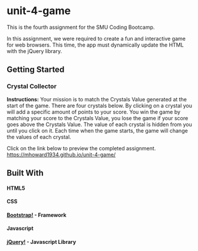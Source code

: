 # unit-4-game
This is the fourth assignment for the SMU Coding Bootcamp.

In this assignment, we were required to create a fun and interactive game for web browsers. This time, the app must dynamically update the HTML with the jQuery library.
## Getting Started

### Crystal Collector
**Instructions:**
Your mission is to match the Crystals Value generated at the start of the game. There are four crystals below. By clicking on a crystal you will add a specific amount of points to your score. You win the game by matching your score to the Crystals Value, you lose the game if your score goes above the Crystals Value. The value of each crystal is hidden from you until you click on it. Each time when the game starts, the game will change the values of each crystal.

Click on the link below to preview the completed assignment.
https://mhoward1934.github.io/unit-4-game/

## Built With
#### HTML5
#### CSS
#### [Bootstrap!](https://getbootstrap.com) - Framework
#### Javascript
#### [jQuery!](https://api.jquery.com) - Javascript Library
